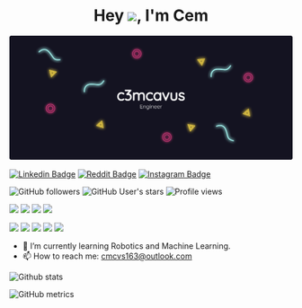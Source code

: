 <h1 align='center'> Hey <img src="https://raw.githubusercontent.com/MartinHeinz/MartinHeinz/master/wave.gif" width="40px">, I'm Cem </h1>

![](github_bg.png)

[![Linkedin Badge](https://img.shields.io/badge/-c3mcavus-blue?style=flat-square&logo=Linkedin&logoColor=white&link=https://www.linkedin.com/in/c3mcavus/)](https://www.linkedin.com/in/c3mcavus/) [![Reddit Badge](https://img.shields.io/badge/-c3mcavus-orange?style=flat-square&logo=reddit&logoColor=white&link=https://www.reddit.com/user/c3mcavus)](https://www.reddit.com/user/c3mcavus) [![Instagram Badge](https://img.shields.io/badge/-c3mcavus-purple?style=flat-square&logo=instagram&logoColor=white&link=https://www.instagram.com/c3mcavus/s)](https://www.instagram.com/c3mcavus/) 

![GitHub followers](https://img.shields.io/github/followers/c3mcavus) ![GitHub User's stars](https://img.shields.io/github/stars/c3mcavus) ![Profile views](https://gpvc.arturio.dev/c3mcavus)  



![](https://img.shields.io/badge/OS-windows-informational?style=flat&logo=windows&logoColor=white&color=2bbc8a) ![](https://img.shields.io/badge/Code-python-informational?style=flat&logo=python&logoColor=white&color=2bbc8a) ![](https://img.shields.io/badge/Code-C-informational?style=flat&logo=C&logoColor=white&color=2bbc8a) ![](https://img.shields.io/badge/Code-C++-informational?style=flat&logo=Cpp&logoColor=white&color=2bbc8a)

![](https://img.shields.io/badge/Tools-Jupyter-informational?style=flat&logo=jupyter&logoColor=white&color=2bbc8a) ![](https://img.shields.io/badge/Library-Tensorflow-informational?style=flat&logo=tensorflow&logoColor=white&color=2bbc8a) ![](https://img.shields.io/badge/Library-PyTorch-informational?style=flat&logo=pytorch&logoColor=white&color=2bbc8a) ![](https://img.shields.io/badge/Library-ScikitLearn-informational?style=flat&logo=scikit-learn&logoColor=white&color=2bbc8a) ![](https://img.shields.io/badge/Library-OpenCV-informational?style=flat&logo=opencv&logoColor=white&color=2bbc8a) 

- 🌱 I’m currently learning Robotics and Machine Learning. 
- 📫 How to reach me: cmcvs163@outlook.com 



![Github stats](https://github-readme-stats.vercel.app/api?username=c3mcavus&show_icons=true&theme=radical)

![GitHub metrics](https://metrics.lecoq.io/c3mcavus)  









